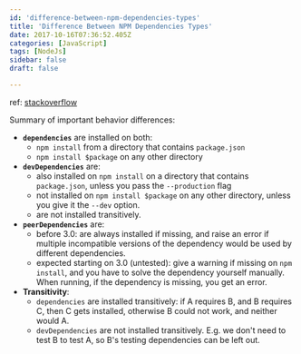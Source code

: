 ```yaml
---
id: 'difference-between-npm-dependencies-types'
title: 'Difference Between NPM Dependencies Types'
date: 2017-10-16T07:36:52.405Z
categories: [JavaScript]
tags: [NodeJs]
sidebar: false
draft: false

---
```





ref: [stackoverflow](https://stackoverflow.com/questions/18875674/whats-the-difference-between-dependencies-devdependencies-and-peerdependencies)

Summary of important behavior differences:

* **`dependencies`** are installed on both:
  * `npm install` from a directory that contains `package.json`
  * `npm install $package` on any other directory
* **`devDependencies`** are:
  * also installed on `npm install` on a directory that contains `package.json`, unless you pass the `--production` flag
  * not installed on `npm install $package` on any other directory, unless you give it the `--dev` option.
  * are not installed transitively.
* **`peerDependencies`** are:
  * before 3.0: are always installed if missing, and raise an error if multiple incompatible versions of the dependency would be used by different dependencies.
  * expected starting on 3.0 (untested): give a warning if missing on `npm install`, and you have to solve the dependency yourself manually. When running, if the dependency is missing, you get an error.
* **Transitivity**:
  * `dependencies` are installed transitively: if A requires B, and B requires C, then C gets installed, otherwise B could not work, and neither would A.
  * `devDependencies` are not installed transitively. E.g. we don't need to test B to test A, so B's testing dependencies can be left out.
